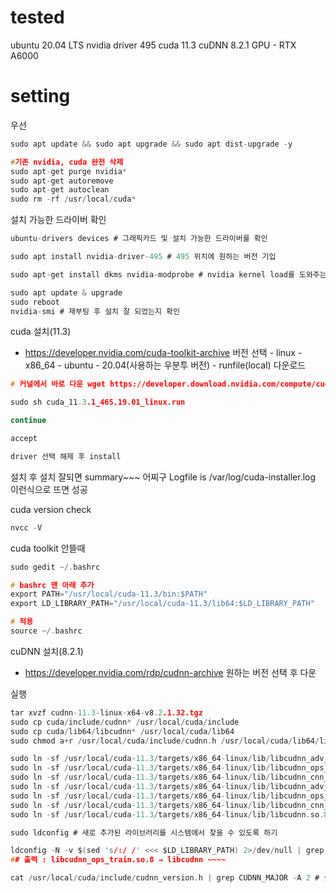 # tested
ubuntu 20.04 LTS
nvidia driver 495
cuda 11.3
cuDNN 8.2.1
GPU - RTX A6000

# setting
 우선
```c
sudo apt update && sudo apt upgrade && sudo apt dist-upgrade -y

#기존 nvidia, cuda 완전 삭제
sudo apt-get purge nvidia*
sudo apt-get autoremove
sudo apt-get autoclean
sudo rm -rf /usr/local/cuda*
```

설치 가능한 드라이버 확인
```c
ubuntu-drivers devices # 그래픽카드 및 설치 가능한 드라이버를 확인

sudo apt install nvidia-driver-495 # 495 위치에 원하는 버전 기입

sudo apt-get install dkms nvidia-modprobe # nvidia kernel load를 도와주는 modprobe패키지 설치

sudo apt update & upgrade
sudo reboot
nvidia-smi # 재부팅 후 설치 잘 되었는지 확인
```

cuda 설치(11.3)
- https://developer.nvidia.com/cuda-toolkit-archive
버전 선택 - linux - x86_64 - ubuntu - 20.04(사용하는 우분투 버전) - runfile(local) 다운로드
```c
# 커널에서 바로 다운 wget https://developer.download.nvidia.com/compute/cuda/11.3.1/local_installers/cuda_11.3.1_465.19.01_linux.run

sudo sh cuda_11.3.1_465.19.01_linux.run

continue

accept

driver 선택 해제 후 install
```
설치 후 설치 잘되면 summary~~~ 어찌구 Logfile is /var/log/cuda-installer.log 이런식으로 뜨면 성공

cuda version check
```c
nvcc -V
```

cuda toolkit 안뜰때
```c
sudo gedit ~/.bashrc

# bashrc 맨 아래 추가
export PATH="/usr/local/cuda-11.3/bin:$PATH"
export LD_LIBRARY_PATH="/usr/local/cuda-11.3/lib64:$LD_LIBRARY_PATH"

# 적용
source ~/.bashrc
```

cuDNN 설치(8.2.1)
- https://developer.nvidia.com/rdp/cudnn-archive
원하는 버전 선택 후 다운

실행
```c
tar xvzf cudnn-11.3-linux-x64-v8.2.1.32.tgz
sudo cp cuda/include/cudnn* /usr/local/cuda/include
sudo cp cuda/lib64/libcudnn* /usr/local/cuda/lib64
sudo chmod a+r /usr/local/cuda/include/cudnn.h /usr/local/cuda/lib64/libcudnn*

sudo ln -sf /usr/local/cuda-11.3/targets/x86_64-linux/lib/libcudnn_adv_train.so.8.2.1 /usr/local/cuda-11.3/targets/x86_64-linux/lib/libcudnn_adv_train.so.8
sudo ln -sf /usr/local/cuda-11.3/targets/x86_64-linux/lib/libcudnn_ops_infer.so.8.2.1  /usr/local/cuda-11.3/targets/x86_64-linux/lib/libcudnn_ops_infer.so.8
sudo ln -sf /usr/local/cuda-11.3/targets/x86_64-linux/lib/libcudnn_cnn_train.so.8.2.1  /usr/local/cuda-11.3/targets/x86_64-linux/lib/libcudnn_cnn_train.so.8
sudo ln -sf /usr/local/cuda-11.3/targets/x86_64-linux/lib/libcudnn_adv_infer.so.8.2.1  /usr/local/cuda-11.3/targets/x86_64-linux/lib/libcudnn_adv_infer.so.8
sudo ln -sf /usr/local/cuda-11.3/targets/x86_64-linux/lib/libcudnn_ops_train.so.8.2.1  /usr/local/cuda-11.3/targets/x86_64-linux/lib/libcudnn_ops_train.so.8
sudo ln -sf /usr/local/cuda-11.3/targets/x86_64-linux/lib/libcudnn_cnn_infer.so.8.2.1 /usr/local/cuda-11.3/targets/x86_64-linux/lib/libcudnn_cnn_infer.so.8
sudo ln -sf /usr/local/cuda-11.3/targets/x86_64-linux/lib/libcudnn.so.8.2.1 /usr/local/cuda-11.3/targets/x86_64-linux/lib/libcudnn.so.8

sudo ldconfig # 새로 추가된 라이브러리를 시스템에서 찾을 수 있도록 하기

ldconfig -N -v $(sed 's/:/ /' <<< $LD_LIBRARY_PATH) 2>/dev/null | grep libcudnn # 설정 잘 되었는지 확인
## 출력 : libcudnn_ops_train.so.8 → libcudnn ~~~~

cat /usr/local/cuda/include/cudnn_version.h | grep CUDNN_MAJOR -A 2 # 설치된 cuDNN 버전 확인
```

